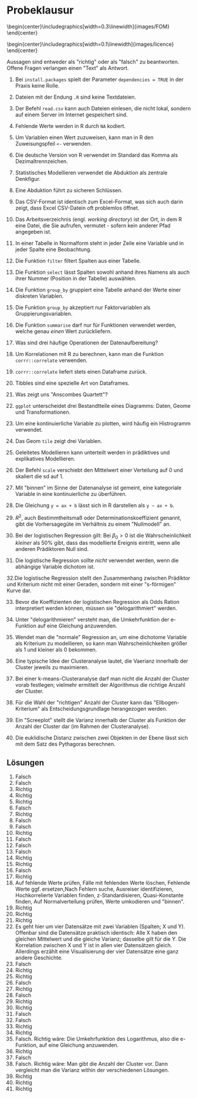 


# Probeklausur



\begin{center}\includegraphics[width=0.3\linewidth]{images/FOM} \end{center}


\begin{center}\includegraphics[width=0.1\linewidth]{images/licence} \end{center}



Aussagen sind entweder als "richtig" oder als "falsch" zu beantworten. Offene Fragen verlangen einen "Text" als Antwort.



1. Bei `install.packages` spielt der Parameter `dependencies = TRUE` in der Praxis keine Rolle.

2. Dateien mit der Endung `.R` sind keine Textdateien.

3. Der Befehl `read.csv` kann auch Dateien einlesen, die nicht lokal, sondern auf einem Server im Internet gespeichert sind.

4. Fehlende Werte werden in R durch `NA` kodiert.

5. Um Variablen einen Wert zuzuweisen, kann man in R den Zuweisungspfeil `<-` verwenden.

6. Die deutsche Version von R verwendet im Standard das Komma als Dezimaltrennzeichen.

7. Statistisches Modellieren verwendet die Abduktion als zentrale Denkfigur.

8. Eine Abduktion führt zu sicheren Schlüssen.

9. Das CSV-Format ist identisch zum Excel-Format, was sich auch darin zeigt, dass Excel CSV-Datein oft problemlos öffnet.

10. Das Arbeitsverzeichnis (engl. *working directory*) ist der Ort, in dem R eine Datei, die Sie aufrufen, vermutet - sofern kein anderer Pfad angegeben ist.

11. In einer Tabelle in Normalform steht in jeder Zeile eine Variable und in jeder Spalte eine Beobachtung.

12. Die Funktion `filter` filtert Spalten aus einer Tabelle.

13. Die Funktion `select` lässt Spalten sowohl anhand ihres Namens als auch ihrer Nummer (Position in der Tabelle) auswählen.

14. Die Funktion `group_by` gruppiert eine Tabelle anhand der Werte einer diskreten Variablen.

15. Die Funktion `group_by` akzeptiert nur Faktorvariablen als Gruppierungsvariablen.

16. Die Funktion `summarise` darf nur für Funktionen verwendet werden, welche genau *einen* Wert zurückliefern.

17. Was sind drei häufige Operationen der Datenaufbereitung?

18. Um Korrelationen mit R zu berechnen, kann man die Funktion `corrr::correlate` verwenden.

19. `corrr::correlate` liefert stets einen Dataframe zurück.

20. Tibbles sind eine spezielle Art von Dataframes.

21. Was zeigt uns "Anscombes Quartett"?

22. `ggplot` unterscheidet drei Bestandtteile eines Diagramms: Daten, Geome und Transformationen.

23. Um eine kontinuierliche Variable zu plotten, wird häufig ein Histrogramm verwendet.

24. Das Geom `tile` zeigt drei Variablen.

25. Geleitetes Modellieren kann unterteilt werden in prädiktives und explikatives Modellieren.

26. Der Befehl `scale` verschiebt den Mittelwert einer Verteilung auf 0 und skaliert die sd auf 1.

27. Mit "binnen" im Sinne der Datenanalyse ist gemeint, eine kategoriale Variable in eine kontinuierliche zu überführen.

28. Die Gleichung `y = ax + b` lässt sich in R darstellen als `y ~ ax + b`.

29. $R^2$, auch Bestimmtheitsmaß oder Determinationskoeffizient genannt, gibt die Vorhersagegüte im Verhältnis zu einem "Nullmodell" an.

30. Bei der logistischen Regression gilt: Bei  $\beta_0>0$ ist die Wahrscheinlichkeit *kleiner* als 50% gibt, dass das modellierte Ereignis eintritt, wenn alle anderen Prädiktoren Null sind.

31. Die logistische Regression sollte *nicht* verwendet werden, wenn die abhängige Variable dichotom ist.

32.Die logistische Regression stellt den Zusammenhang zwischen Prädiktor und Kriterium nicht mit einer Geraden, sondern mit einer "s-förmigen" Kurve dar.

33. Bevor die Koeffizienten der logistischen Regression als Odds Ration interpretiert werden können, müssen sie "delogarithmiert" werden.

34. Unter "delogarithmieren" versteht man, die Umkehrfunktion der e-Funktion auf eine Gleichung anzuwenden.

35. Wendet man die "normale" Regression an, um eine dichotome Variable als Kriterium zu modellieren, so kann man Wahrscheinlichkeiten größer als 1 und kleiner als 0 bekommen.

36. Eine typische Idee der Clusteranalyse lautet, die Vaerianz innerhalb der Cluster jeweils zu maximieren.

37. Bei einer k-means-Clusteranalyse darf man nicht die Anzahl der Cluster vorab festlegen; vielmehr ermittelt der Algorithmus die richtige Anzahl der Cluster.

38. Für die Wahl der "richtigen" Anzahl der Cluster kann das "Ellbogen-Kriterium" als Entscheidungsgrundlage herangezogen werden.

39. Ein "Screeplot" stellt die Varianz innerhalb der Cluster als Funktion der Anzahl der Cluster dar (im Rahmen der Clusteranalyse).

40. Die euklidische Distanz zwischen zwei Objekten in der Ebene lässt sich mit dem Satz des Pythagoras berechnen.


## Lösungen

1. Falsch
2. Falsch
3. Richtig
4. Richtig
5. Richtig
6. Falsch
7. Richtig
8. Falsch
9. Falsch
10. Richtig
11. Falsch
11. Falsch
12. Falsch
13. Richtig
14. Richtig
15. Falsch
16. Richtig
17. Auf fehlende Werte prüfen, Fälle mit fehlenden Werte löschen, Fehlende Werte ggf. ersetzen,Nach Fehlern suche, Ausreiser identifizieren, Hochkorrelierte Variablen finden, z-Standardisieren, Quasi-Konstante finden, Auf Normalverteilung prüfen, Werte umkodieren und "binnen".
18. Richtig
19. Richtig
20. Richtig
21. Es geht hier um vier Datensätze mit zwei Variablen (Spalten; X und Y). Offenbar sind die Datensätze praktisch identisch: Alle X haben den gleichen Mittelwert und die gleiche Varianz; dasselbe gilt für die Y. Die Korrelation zwischen X und Y ist in allen vier Datensätzen gleich. Allerdings erzählt eine Visualisierung der vier Datensätze eine ganz andere Geschichte.
22. Falsch
23. Richtig
24. Richtig
25. Falsch
26. Richtig
27. Falsch
28. Richtig
29. Richtig
30. Falsch
31. Falsch
32. Richtig
33. Richtig
34. Falsch. Richtig wäre: Die Umkehrfunktion des Logarithmus, also die e-Funktion, auf eine Gleichung anzuwenden.
35. Richtig
36. Falsch
37. Falsch. Richtig wäre: Man gibt die Anzahl der Cluster vor. Dann vergleicht man die Varianz within der verschiedenen Lösungen.
38. Richtig
39. Richtig
40. Richtig







